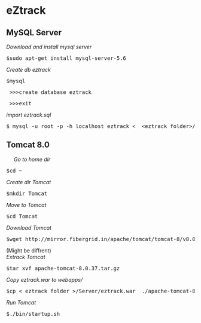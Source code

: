 # eZtrack
<h2>MySQL Server</h2>
<p>
  <i>Download and install mysql server </i>
  <pre>$sudo apt-get install mysql-server-5.6</pre>
  <i>Create db eztrack</i>
  <pre>$mysql</pre>
  <pre> >>>create database eztrack</pre>
  <pre> >>>exit</pre>
  
  <i>import eztrack.sql </i>
  <pre>$ mysql -u root -p -h localhost eztrack &lt  &lteztrack folder&gt/Databases/eztrack.sql </pre>
</p>


<h2>Tomcat 8.0</h2>
<p style="margin-left:20px">
  <i>Go to home dir</i>
  <pre>$cd ~</pre>
  <i>Create dir Tomcat</i>
  <pre>$mkdir Tomcat</pre>
   <i>Move to Tomcat</i>
  <pre>$cd Tomcat</pre>
  <i>Download Tomcat</i>
  <pre>$wget http://mirror.fibergrid.in/apache/tomcat/tomcat-8/v8.0.37/bin/apache-tomcat-8.0.37.tar.gz</pre>
   (Might be diffrent)<br>
   <i>Extrack Tomcat</i>
   <pre>$tar xvf apache-tomcat-8.0.37.tar.gz</pre>
   <i>Copy eztrack.war to webapps/</i>
   <pre>$cp &lt eztrack folder &gt/Server/eztrack.war  ./apache-tomcat-8.0.37/webapps</pre>
   <i>Run Tomcat</i>
   <pre>$./bin/startup.sh</pre>
</p>


